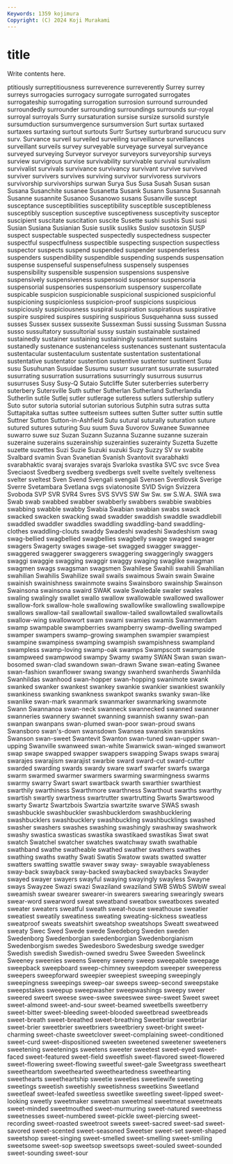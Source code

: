 ```yaml
---
Keywords: 1359 kojimura
Copyright: (C) 2024 Koji Murakami
---
```


# title

Write contents here.



ptitiously surreptitiousness surreverence surreverently Surrey surrey surreys
surrogacies surrogacy surrogate surrogated surrogates surrogateship surrogating surrogation surrosion surround
surrounded surroundedly surrounder surrounding surroundings surrounds sur-royal surroyal surroyals Surry
sursaturation sursise sursize sursolid surstyle sursumduction sursumvergence sursumversion Surt surtax
surtaxed surtaxes surtaxing surtout surtouts Surtr Surtsey surturbrand surucucu surv
surv. Survance surveil surveiled surveiling surveillance surveillances surveillant surveils survey
surveyable surveyage surveyal surveyance surveyed surveying Surveyor surveyor surveyors surveyorship
surveys surview survigrous survise survivability survivable survival survivalism survivalist survivals
survivance survivancy survivant survive survived surviver survivers survives surviving survivor
survivoress survivors survivorship survivorships surwan Surya Sus Susa Susah Susan
susan Susana Susanchite susanee Susanetta Susank Susann Susanna Susannah Susanne
susannite Susanoo Susanowo susans Susanville suscept susceptance susceptibilities susceptibility susceptible
susceptibleness susceptibly susception susceptive susceptiveness susceptivity susceptor suscipient suscitate suscitation
suscite Susette sushi sushis Susi susi Susian Susiana Susianian Susie
suslik susliks Suslov susotoxin SUSP suspect suspectable suspected suspectedly suspectedness
suspecter suspectful suspectfulness suspectible suspecting suspection suspectless suspector suspects suspend
suspended suspender suspenderless suspenders suspendibility suspendible suspending suspends suspensation suspense
suspenseful suspensefulness suspensely suspenses suspensibility suspensible suspension suspensions suspensive suspensively
suspensiveness suspensoid suspensor suspensoria suspensorial suspensories suspensorium suspensory suspercollate suspicable
suspicion suspicionable suspicional suspicioned suspicionful suspicioning suspicionless suspicion-proof suspicions suspicious
suspiciously suspiciousness suspiral suspiration suspiratious suspirative suspire suspired suspires suspiring
suspirious Susquehanna suss sussed susses Sussex sussex sussexite Sussexman Sussi
sussing Sussman Sussna susso sussultatory sussultorial sussy sustain sustainable sustained
sustainedly sustainer sustaining sustainingly sustainment sustains sustanedly sustenance sustenanceless sustenances
sustenant sustentacula sustentacular sustentaculum sustentate sustentation sustentational sustentative sustentator sustention
sustentive sustentor sustinent Susu susu Susuhunan Susuidae Susumu susurr susurrant
susurrate susurrated susurrating susurration susurrations susurringly susurrous susurrus susurruses Susy
Susy-Q Sutaio Sutcliffe Suter suterberries suterberry suterbery Sutersville Suth suther
Sutherlan Sutherland Sutherlandia Sutherlin sutile Sutlej sutler sutlerage sutleress sutlers
sutlership sutlery Suto sutor sutoria sutorial sutorian sutorious Sutphin sutra
sutras sutta Suttapitaka suttas suttee sutteeism suttees sutten Sutter sutter
suttin suttle Suttner Sutton Sutton-in-Ashfield Sutu sutural suturally suturation suture
sutured sutures suturing Suu suum Suva Suvorov Suwanee Suwannee suwarro
suwe suz Suzan Suzann Suzanna Suzanne suzanne suzerain suzeraine suzerains
suzerainship suzerainties suzerainty Suzetta Suzette suzette suzettes Suzi Suzie Suzuki
suzuki Suzy Suzzy SV sv svabite Svalbard svamin Svan Svanetian
Svanish Svantovit svarabhakti svarabhaktic svaraj svarajes svarajs Svarloka svastika SVC
svc svce Svea Sveciaost Svedberg svedberg svedbergs svelt svelte sveltely
svelteness svelter sveltest Sven Svend Svengali svengali Svensen Sverdlovsk Sverige
Sverre Svetambara Svetlana svgs sviatonosite SVID Svign Svizzera Svoboda SVP
SVR SVR4 Svres SVS SVVS SW Sw Sw. sw S.W.A.
SWA swa Swab swab swabbed swabber swabberly swabbers swabbie swabbies
swabbing swabble swabby Swabia Swabian swabian swabs swack swacked swacken
swacking swad swadder swaddish swaddle swaddlebill swaddled swaddler swaddles swaddling
swaddling-band swaddling-clothes swaddling-clouts swaddy Swadeshi swadeshi Swadeshism swag swag-bellied swagbellied
swagbellies swagbelly swage swaged swager swagers Swagerty swages swage-set swagged
swagger swagger- swaggered swaggerer swaggerers swaggering swaggeringly swaggers swaggi swaggie
swagging swaggir swaggy swaging swaglike swagman swagmen swags swagsman swagsmen
Swahilese Swahili swahili Swahilian swahilian Swahilis Swahilize swail swails swaimous
Swain swain Swaine swainish swainishness swainmote swains Swainsboro swainship Swainson
Swainsona swainsona swaird SWAK swale Swaledale swaler swales swaling swalingly
swallet swallo swallow swallowable swallowed swallower swallow-fork swallow-hole swallowing swallowlike
swallowling swallowpipe swallows swallow-tail swallowtail swallow-tailed swallowtailed swallowtails swallow-wing swallowwort
swam swami swamies swamis Swammerdam swamp swampable swampberries swampberry swamp-dwelling
swamped swamper swampers swamp-growing swamphen swampier swampiest swampine swampiness swamping
swampish swampishness swampland swampless swamp-loving swamp-oak swamps Swampscott swampside swampweed
swampwood swampy Swamy swamy SWAN Swan swan swan-bosomed swan-clad swandown
swan-drawn Swane swan-eating Swanee swan-fashion swanflower swang swangy swanherd swanherds
Swanhilda Swanhildas swanhood swan-hopper swan-hopping swanimote swank swanked swanker swankest
swankey swankie swankier swankiest swankily swankiness swanking swankness swankpot swanks
swanky swan-like swanlike swan-mark swanmark swanmarker swanmarking swanmote Swann Swannanoa
swan-neck swanneck swannecked swanned swanner swanneries swannery swannet swanning swannish
swanny swan-pan swanpan swanpans swan-plumed swan-poor swan-proud swans Swansboro swan's-down
swansdown Swansea swanskin swanskins Swanson swan-sweet Swantevit Swanton swan-tuned swan-upper
swan-upping Swanville swanweed swan-white Swanwick swan-winged swanwort swap swape swapped
swapper swappers swapping Swaps swaps swaraj swarajes swarajism swarajist swarbie
sward sward-cut sward-cutter swarded swarding swards swardy sware swarf swarfer
swarfs swarga swarm swarmed swarmer swarmers swarming swarmingness swarms swarmy
swarry Swart swart swartback swarth swarthier swarthiest swarthily swarthiness Swarthmore
swarthness Swarthout swarths swarthy swartish swartly swartness swartrutter swartrutting Swarts
Swartswood swarty Swartz Swartzbois Swartzia swartzite swarve SWAS swash swashbuckle
swashbuckler swashbucklerdom swashbucklering swashbucklers swashbucklery swashbuckling swashbucklings swashed swasher swashers
swashes swashing swashingly swashway swashwork swashy swastica swasticas swastika swastikaed
swastikas Swat swat swatch Swatchel swatcher swatches swatchway swath swathable
swathband swathe swatheable swathed swather swathers swathes swathing swaths swathy
Swati Swatis Swatow swats swatted swatter swatters swatting swattle swaver
sway sway- swayable swayableness sway-back swayback sway-backed swaybacked swaybacks Swayder
swayed swayer swayers swayful swaying swayingly swayless Swayne sways Swayzee
Swazi swazi Swaziland swaziland SWB SWbS SWbW sweal sweamish swear
swearer swearer-in swearers swearing swearingly swears swear-word swearword sweat sweatband
sweatbox sweatboxes sweated sweater sweaters sweatful sweath sweat-house sweathouse sweatier
sweatiest sweatily sweatiness sweating sweating-sickness sweatless sweatproof sweats sweatshirt sweatshop
sweatshops Sweatt sweatweed sweaty Swec Swed Swede swede Swedeborg Sweden
sweden Swedenborg Swedenborgian swedenborgian Swedenborgianism Swedenborgism swedes Swedesboro Swedesburg swedge
swedger Swedish swedish Swedish-owned swedru Swee Sweeden Sweelinck Sweeney sweenies
sweens Sweeny sweeny sweep sweepable sweepage sweepback sweepboard sweep-chimney sweepdom
sweeper sweeperess sweepers sweepforward sweepier sweepiest sweeping sweepingly sweepingness sweepings
sweep-oar sweeps sweep-second sweepstake sweepstakes sweepup sweepwasher sweepwashings sweepy sweer
sweered sweert sweese swee-swee sweeswee swee-sweet Sweet sweet sweet-almond sweet-and-sour
sweet-beamed sweetbells sweetberry sweet-bitter sweet-bleeding sweet-blooded sweetbread sweetbreads sweet-breath sweet-breathed
sweet-breathing Sweetbriar sweetbriar sweet-brier sweetbrier sweetbriers sweetbriery sweet-bright sweet-charming sweet-chaste
sweetclover sweet-complaining sweet-conditioned sweet-curd sweet-dispositioned sweeten sweetened sweetener sweeteners sweetening
sweetenings sweetens sweeter sweetest sweet-eyed sweet-faced sweet-featured sweet-field sweetfish sweet-flavored
sweet-flowered sweet-flowering sweet-flowing sweetful sweet-gale Sweetgrass sweetheart sweetheartdom sweethearted sweetheartedness
sweethearting sweethearts sweetheartship sweetie sweeties sweetiewife sweeting sweetings sweetish sweetishly
sweetishness sweetkins Sweetland sweetleaf sweet-leafed sweetless sweetlike sweetling sweet-lipped sweet-looking
sweetly sweetmaker sweetman sweetmeal sweetmeat sweetmeats sweet-minded sweetmouthed sweet-murmuring sweet-natured
sweetness sweetnesses sweet-numbered sweet-pickle sweet-piercing sweet-recording sweet-roasted sweetroot sweets sweet-sacred
sweet-sad sweet-savored sweet-scented sweet-seasoned Sweetser sweet-set sweet-shaped sweetshop sweet-singing sweet-smelled
sweet-smelling sweet-smiling sweetsome sweet-sop sweetsop sweetsops sweet-souled sweet-sounded sweet-sounding sweet-sour
